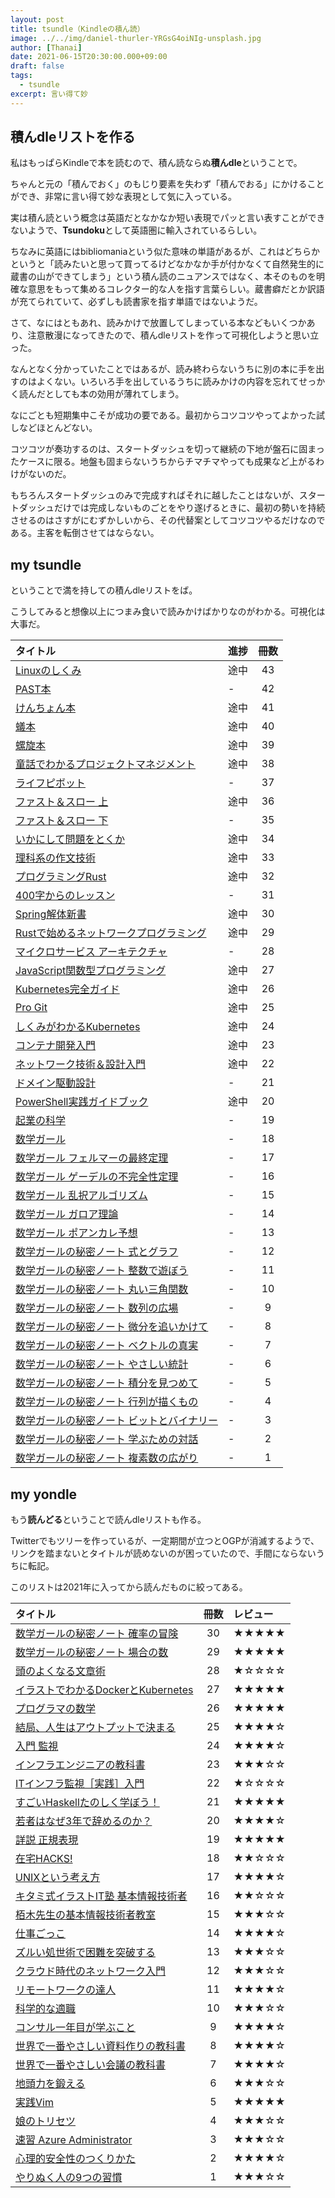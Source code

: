 ```yaml
---
layout: post
title: tsundle（Kindleの積ん読）
image: ../../img/daniel-thurler-YRGsG4oiNIg-unsplash.jpg
author: [Thanai]
date: 2021-06-15T20:30:00.000+09:00
draft: false
tags:
  - tsundle
excerpt: 言い得て妙
---
```


## 積んdleリストを作る

私はもっぱらKindleで本を読むので、積ん読ならぬ**積んdle**ということで。

ちゃんと元の「積んでおく」のもじり要素を失わず「積んでおる」にかけることができ、非常に言い得て妙な表現として気に入っている。

実は積ん読という概念は英語だとなかなか短い表現でパッと言い表すことができないようで、**Tsundoku**として英語圏に輸入されているらしい。

ちなみに英語にはbibliomaniaという似た意味の単語があるが、これはどちらかというと「読みたいと思って買ってるけどなかなか手が付かなくて自然発生的に蔵書の山ができてしまう」という積ん読のニュアンスではなく、本そのものを明確な意思をもって集めるコレクター的な人を指す言葉らしい。蔵書癖だとか訳語が充てられていて、必ずしも読書家を指す単語ではないようだ。

さて、なにはともあれ、読みかけで放置してしまっている本などもいくつかあり、注意散漫になってきたので、積んdleリストを作って可視化しようと思い立った。

なんとなく分かっていたことではあるが、読み終わらないうちに別の本に手を出すのはよくない。いろいろ手を出しているうちに読みかけの内容を忘れてせっかく読んだとしても本の効用が薄れてしまう。

なにごとも短期集中こそが成功の要である。最初からコツコツやってよかった試しなどほとんどない。

コツコツが奏功するのは、スタートダッシュを切って継続の下地が盤石に固まったケースに限る。地盤も固まらないうちからチマチマやっても成果など上がるわけがないのだ。

もちろんスタートダッシュのみで完成すればそれに越したことはないが、スタートダッシュだけでは完成しないものごとをやり遂げるときに、最初の勢いを持続させるのはさすがにむずかしいから、その代替案としてコツコツやるだけなのである。主客を転倒させてはならない。

## my tsundle

ということで満を持しての積んdleリストをば。

こうしてみると想像以上につまみ食いで読みかけばかりなのがわかる。可視化は大事だ。

| タイトル                                                             | 進捗 | 冊数 |
| :------------------------------------------------------------------- | :--- | :--: |
| [Linuxのしくみ](https://amzn.to/3gvIodJ)                             | 途中 |  43  |
| [PAST本](https://amzn.to/3j4P0S1)                                    | -    |  42  |
| [けんちょん本](https://amzn.to/3zvP1nT)                              | 途中 |  41  |
| [蟻本](https://amzn.to/3zSK6gX)                                      | 途中 |  40  |
| [螺旋本](https://amzn.to/3zMfFJo)                                    | 途中 |  39  |
| [童話でわかるプロジェクトマネジメント](https://amzn.to/35IwwyW)      | 途中 |  38  |
| [ライフピボット](https://amzn.to/3zRvuyA)                            | -    |  37  |
| [ファスト＆スロー 上](https://amzn.to/3wCMCGb)                       | 途中 |  36  |
| [ファスト＆スロー 下](https://amzn.to/2SDR3le)                       | -    |  35  |
| [いかにして問題をとくか](https://amzn.to/3xpTXJa)                    | 途中 |  34  |
| [理科系の作文技術](https://amzn.to/3gGXxbe)                          | 途中 |  33  |
| [プログラミングRust](https://amzn.to/3zxAqZ4)                        | 途中 |  32  |
| [400字からのレッスン](https://amzn.to/3iOXgFB)                       | -    |  31  |
| [Spring解体新書](https://amzn.to/3vwrOPh)                            | 途中 |  30  |
| [Rustで始めるネットワークプログラミング](https://amzn.to/3zHBtWL)    | 途中 |  29  |
| [マイクロサービス アーキテクチャ](https://amzn.to/2S2XsWT)           | -    |  28  |
| [JavaScript関数型プログラミング](https://amzn.to/3iO4muk)            | 途中 |  27  |
| [Kubernetes完全ガイド](https://amzn.to/3zA1XcA)                      | 途中 |  26  |
| [Pro Git](https://amzn.to/3iPlaB0)                                   | 途中 |  25  |
| [しくみがわかるKubernetes](https://amzn.to/3zwAbgY)                  | 途中 |  24  |
| [コンテナ開発入門](https://amzn.to/2SF1sgE)                          | 途中 |  23  |
| [ネットワーク技術＆設計入門](https://amzn.to/3xu8B1Y)                | 途中 |  22  |
| [ドメイン駆動設計](https://amzn.to/3cO5f23)                          | -    |  21  |
| [PowerShell実践ガイドブック](https://amzn.to/3cPFUVn)                | 途中 |  20  |
| [起業の科学](https://amzn.to/2SECEW5)                                | -    |  19  |
| [数学ガール](https://amzn.to/3gvPFu4)                                | -    |  18  |
| [数学ガール フェルマーの最終定理](https://amzn.to/3xq0YK4)           | -    |  17  |
| [数学ガール ゲーデルの不完全性定理](https://amzn.to/3iO4Ws0)         | -    |  16  |
| [数学ガール 乱択アルゴリズム](https://amzn.to/3wMbcVn)               | -    |  15  |
| [数学ガール ガロア理論](https://amzn.to/3iIpIZY)                     | -    |  14  |
| [数学ガール ポアンカレ予想](https://amzn.to/3zAHGDs)                 | -    |  13  |
| [数学ガールの秘密ノート 式とグラフ](https://amzn.to/3xsVpup)         | -    |  12  |
| [数学ガールの秘密ノート 整数で遊ぼう](https://amzn.to/3gzbMjC)       | -    |  11  |
| [数学ガールの秘密ノート 丸い三角関数](https://amzn.to/35weY93)       | -    |  10  |
| [数学ガールの秘密ノート 数列の広場](https://amzn.to/3iKJZhl)         | -    |  9   |
| [数学ガールの秘密ノート 微分を追いかけて](https://amzn.to/2UdVlAr)   | -    |  8   |
| [数学ガールの秘密ノート ベクトルの真実](https://amzn.to/3iJzaw9)     | -    |  7   |
| [数学ガールの秘密ノート やさしい統計](https://amzn.to/3vvlcAF)       | -    |  6   |
| [数学ガールの秘密ノート 積分を見つめて](https://amzn.to/3zBiNHR)     | -    |  5   |
| [数学ガールの秘密ノート 行列が描くもの](https://amzn.to/3zybWza)     | -    |  4   |
| [数学ガールの秘密ノート ビットとバイナリー](https://amzn.to/3xoXaJ5) | -    |  3   |
| [数学ガールの秘密ノート 学ぶための対話](https://amzn.to/3iOoAUO)     | -    |  2   |
| [数学ガールの秘密ノート 複素数の広がり](https://amzn.to/3wys0Pp)     | -    |  1   |

## my yondle

もう**読んどる**ということで読んdleリストも作る。

Twitterでもツリーを作っているが、一定期間が立つとOGPが消滅するようで、リンクを踏まないとタイトルが読めないのが困っていたので、手間にならないうちに転記。

このリストは2021年に入ってから読んだものに絞ってある。

| タイトル                                                       | 冊数 | レビュー |
| :------------------------------------------------------------- | :--: | :------- |
| [数学ガールの秘密ノート 確率の冒険](https://amzn.to/3q4xejC)   |  30  | ★★★★★    |
| [数学ガールの秘密ノート 場合の数](https://amzn.to/3gDsPzC)     |  29  | ★★★★★    |
| [頭のよくなる文章術](https://amzn.to/35yQDPS)                  |  28  | ★☆☆☆☆    |
| [イラストでわかるDockerとKubernetes](https://amzn.to/2UbVe8u)  |  27  | ★★★★★    |
| [プログラマの数学](https://amzn.to/3xq33pm)                    |  26  | ★★★★★    |
| [結局、人生はアウトプットで決まる](https://amzn.to/3gJrwiR)    |  25  | ★★★★☆    |
| [入門 監視](https://amzn.to/3iNrhpj)                           |  24  | ★★★★☆    |
| [インフラエンジニアの教科書](https://amzn.to/3vtiLOZ)          |  23  | ★★★☆☆    |
| [ITインフラ監視［実践］入門](https://amzn.to/3xuapYO)          |  22  | ★☆☆☆☆    |
| [すごいHaskellたのしく学ぼう！](https://amzn.to/3q3gnNY)       |  21  | ★★★★★    |
| [若者はなぜ3年で辞めるのか？](https://amzn.to/3gDGNSe)         |  20  | ★★★★☆    |
| [詳説 正規表現](https://amzn.to/35uuylI)                       |  19  | ★★★★★    |
| [在宅HACKS!](https://amzn.to/3iUXISK)                          |  18  | ★★☆☆☆    |
| [UNIXという考え方](https://amzn.to/3q9AKsP)                    |  17  | ★★★★☆    |
| [キタミ式イラストIT塾 基本情報技術者](https://amzn.to/3wLE2os) |  16  | ★★☆☆☆    |
| [栢木先生の基本情報技術者教室](https://amzn.to/3xvQ7hw)        |  15  | ★★★☆☆    |
| [仕事ごっこ](https://amzn.to/3cNMGLz)                          |  14  | ★★★★☆    |
| [ズルい処世術で困難を突破する](https://amzn.to/3vxYB6w)        |  13  | ★★★☆☆    |
| [クラウド時代のネットワーク入門](https://amzn.to/3gy6iWg)      |  12  | ★★★☆☆    |
| [リモートワークの達人](https://amzn.to/3wzyZaR)                |  11  | ★★★★☆    |
| [科学的な適職](https://amzn.to/2SDUKHC)                        |  10  | ★★★☆☆    |
| [コンサル一年目が学ぶこと](https://amzn.to/3gLiJNo)            |  9   | ★★★★☆    |
| [世界で一番やさしい資料作りの教科書](https://amzn.to/3q4ejoI)  |  8   | ★★★★☆    |
| [世界で一番やさしい会議の教科書](https://amzn.to/2U46W4Q)      |  7   | ★★★★☆    |
| [地頭力を鍛える](https://amzn.to/3gDV9C7)                      |  6   | ★★★☆☆    |
| [実践Vim](https://amzn.to/3vEADXy)                             |  5   | ★★★★★    |
| [娘のトリセツ](https://amzn.to/2TIa1av)                        |  4   | ★★★☆☆    |
| [速習 Azure Administrator](https://amzn.to/3vxH3HN)            |  3   | ★★★☆☆    |
| [心理的安全性のつくりかた](https://amzn.to/3cNSGnc)            |  2   | ★★★★☆    |
| [やりぬく人の9つの習慣](https://amzn.to/3zxObXR)               |  1   | ★★★☆☆    |

